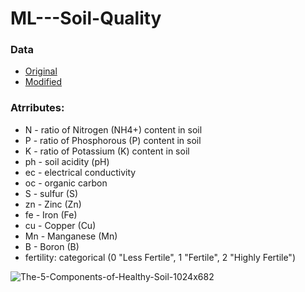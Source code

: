 # ML---Soil-Quality

### Data
- [Original](https://github.com/derijos/Soil-Fertility-Prediction-And-Crop-Recommendation/blob/master/dataset/proper_dataset1.csv)
- [Modified](https://github.com/iurwpoietknckvjndfsm-gndvkd/ML---Soil-Quality/blob/main/Soil%20Fertility%20Data.csv)

### Atrributes:
- N - ratio of Nitrogen (NH4+) content in soil 
- P - ratio of Phosphorous (P) content in soil 
- K - ratio of Potassium (K) content in soil 
- ph - soil acidity (pH)
- ec - electrical conductivity
- oc - organic carbon
- S - sulfur (S)
- zn - Zinc (Zn)
- fe - Iron (Fe)
- cu - Copper (Cu)
- Mn - Manganese (Mn)
- B - Boron (B)
- fertility: categorical (0 "Less Fertile", 1 "Fertile", 2 "Highly Fertile")

![The-5-Components-of-Healthy-Soil-1024x682](https://user-images.githubusercontent.com/103903785/235441777-7f0856c5-a7e6-4fc8-96f5-0f4d70594c04.jpg)
